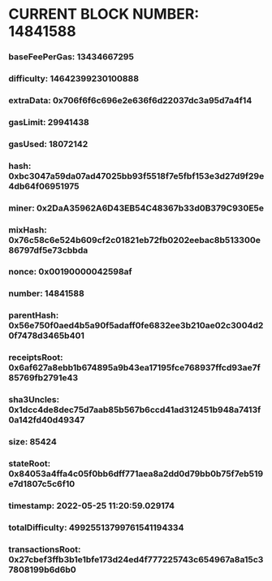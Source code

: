 # CURRENT BLOCK NUMBER: 14841588

### baseFeePerGas: 13434667295
### difficulty: 14642399230100888
### extraData: 0x706f6f6c696e2e636f6d22037dc3a95d7a4f14
### gasLimit: 29941438
### gasUsed: 18072142
### hash: 0xbc3047a59da07ad47025bb93f5518f7e5fbf153e3d27d9f29e4db64f06951975
### miner: 0x2DaA35962A6D43EB54C48367b33d0B379C930E5e
### mixHash: 0x76c58c6e524b609cf2c01821eb72fb0202eebac8b513300e86797df5e73cbbda
### nonce: 0x00190000042598af
### number: 14841588
### parentHash: 0x56e750f0aed4b5a90f5adaff0fe6832ee3b210ae02c3004d20f7478d3465b401
### receiptsRoot: 0x6af627a8ebb1b674895a9b43ea17195fce768937ffcd93ae7f85769fb2791e43
### sha3Uncles: 0x1dcc4de8dec75d7aab85b567b6ccd41ad312451b948a7413f0a142fd40d49347
### size: 85424
### stateRoot: 0x84053a4ffa4c05f0bb6dff771aea8a2dd0d79bb0b75f7eb519e7d1807c5c6f10
### timestamp: 2022-05-25 11:20:59.029174
### totalDifficulty: 49925513799761541194334
### transactionsRoot: 0x27cbef3ffb3b1e1bfe173d24ed4f777225743c654967a8a15c37808199b6d6b0
